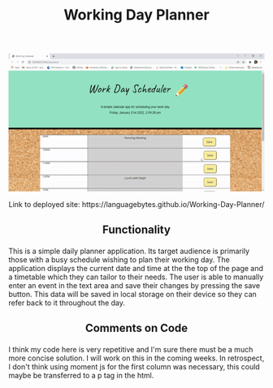 # <p align="center"> Working Day Planner </p>
<br> 
 <p align="center">
  <img src="Images/screenshot.gif"/>
</p>

<p align="center"> Link to deployed site: https://languagebytes.github.io/Working-Day-Planner/ </p>

## <p align="center"> Functionality </p>

This is a simple daily planner application. Its target audience is primarily those with a busy schedule wishing to plan their working day.
The application displays the current date and time at the the top of the page and a timetable which they can tailor to their needs. The user is able to manually enter an event in the text area and save their changes by pressing the save button. This data will be saved in local storage on their device so they can refer back to it throughout the day.

## <p align ="center"> Comments on Code </p>

 I think my code here is very repetitive and I'm sure there must be a much more concise solution. I will work on this in the coming weeks. In retrospect, I don't think using moment js for the first column was necessary, this could maybe be transferred to a p tag in the html.
